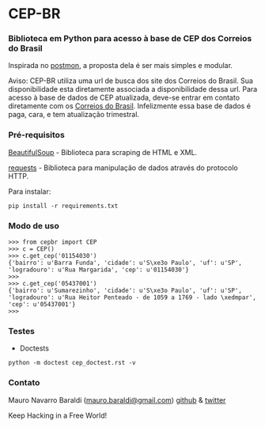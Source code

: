 CEP-BR
======

### Biblioteca em Python para acesso à base de CEP dos Correios do Brasil

Inspirada no [postmon](https://github.com/CodingForChange/postmon), a proposta dela é ser mais simples e modular.

Aviso: CEP-BR utiliza uma url de busca dos site dos Correios do Brasil. Sua disponibilidade esta diretamente associada a
disponibilidade dessa url. Para acesso à base de dados de CEP atualizada, deve-se entrar em contato diretamente com os 
[Correios do Brasil](http://www.correios.com.br/). Infelizmente essa base de dados é paga, cara, e tem atualização trimestral. 

### Pré-requisitos

[BeautifulSoup](http://www.crummy.com/software/BeautifulSoup/) - Biblioteca para scraping de HTML e XML.

[requests](docs.python-requests.org) - Biblioteca para manipulação de dados através do protocolo HTTP.

Para instalar:

```
pip install -r requirements.txt
```


### Modo de uso
```
>>> from cepbr import CEP
>>> c = CEP()
>>> c.get_cep('01154030')
{'bairro': u'Barra Funda', 'cidade': u'S\xe3o Paulo', 'uf': u'SP', 'logradouro': u'Rua Margarida', 'cep': u'01154030'}
>>> 
>>> c.get_cep('05437001')
{'bairro': u'Sumarezinho', 'cidade': u'S\xe3o Paulo', 'uf': u'SP', 'logradouro': u'Rua Heitor Penteado - de 1059 a 1769 - lado \xedmpar', 'cep': u'05437001'}
>>> 
```

### Testes
- Doctests

```
python -m doctest cep_doctest.rst -v
```


### Contato
Mauro Navarro Baraldi (mauro.baraldi@gmail.com)
[github](https://github.com/maurobaraldi) & [twitter](http://twitter.com/mauro_baraldi)


Keep Hacking in a Free World!